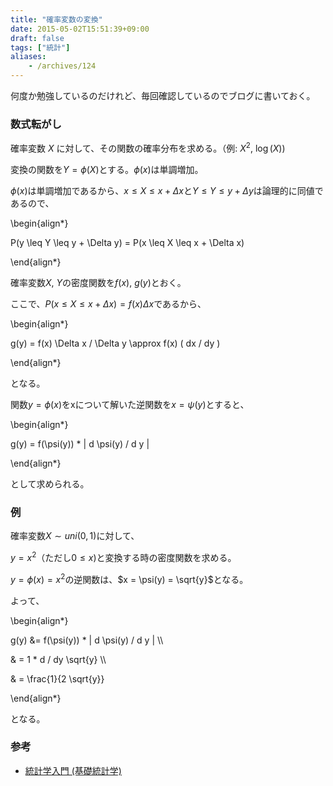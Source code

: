 ```yaml
---
title: "確率変数の変換"
date: 2015-05-02T15:51:39+09:00
draft: false
tags: ["統計"]
aliases:
    - /archives/124
---
```


何度か勉強しているのだけれど、毎回確認しているのでブログに書いておく。

### 数式転がし
確率変数 $X$ に対して、その関数の確率分布を求める。（例: $X^2$, $\log(X)$)

変換の関数を$Y=\phi(X)$とする。$\phi(x)$は単調増加。

$\phi(x)$は単調増加であるから、$x \leq X \leq x + \Delta x$と$Y \leq Y \leq y + \Delta y$は論理的に同値であるので、

\begin{align\*}
P(y \leq Y \leq y + \Delta y) = P(x \leq X \leq x + \Delta x)
\end{align\*} 
確率変数$X$, $Y$の密度関数を$f(x)$, $g(y)$とおく。

ここで、$P(x \leq X \leq x + \Delta x) = f(x) \Delta x$であるから、

\begin{align\*}
g(y) = f(x) \Delta x / \Delta y \approx f(x) ( dx / dy )
\end{align\*}
となる。

関数$y=\phi(x)$をxについて解いた逆関数を$x=\psi(y)$とすると、

\begin{align\*}
g(y) = f(\psi(y)) * | d \psi(y) / d y |
\end{align\*}

として求められる。


### 例
確率変数$X \sim uni(0, 1)$に対して、
$y = x^2$（ただし$0 \leq x$)と変換する時の密度関数を求める。

$y = \phi(x) = x^2$の逆関数は、$x = \psi(y) = \sqrt{y}$となる。

よって、

\begin{align\*}
g(y) &= f(\psi(y)) * | d \psi(y) / d y | \\\\
& = 1 * d / dy \sqrt{y} \\\\
& = \frac{1}{2 \sqrt{y}}
\end{align\*}

となる。


### 参考
 
 * [統計学入門 (基礎統計学)](http://www.amazon.co.jp/%E7%B5%B1%E8%A8%88%E5%AD%A6%E5%85%A5%E9%96%80-%E5%9F%BA%E7%A4%8E%E7%B5%B1%E8%A8%88%E5%AD%A6-%E6%9D%B1%E4%BA%AC%E5%A4%A7%E5%AD%A6%E6%95%99%E9%A4%8A%E5%AD%A6%E9%83%A8%E7%B5%B1%E8%A8%88%E5%AD%A6%E6%95%99%E5%AE%A4/dp/4130420658)


